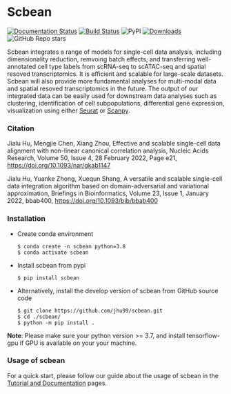 # Scbean

[![Documentation Status](https://readthedocs.org/projects/scbean/badge/?version=latest)](https://scbean.readthedocs.io/en/latest/?badge=latest) [![Build Status](https://www.travis-ci.com/jhu99/scbean.svg?token=wnxY2Jwmr9V1MufszFW4&branch=main)](https://www.travis-ci.com/jhu99/scbean) ![PyPI](https://img.shields.io/pypi/v/scbean?color=blue) [![Downloads](https://pepy.tech/badge/scbean)](https://pepy.tech/project/scbean) ![GitHub Repo stars](https://img.shields.io/github/stars/jhu99/scbean?color=yellow)

Scbean integrates a range of models for single-cell data analysis, including dimensionality reduction, remvoing batch effects, and transferring well-annotated cell type labels from scRNA-seq to scATAC-seq and spatial resoved transcriptomics. It is efficient and scalable for large-scale datasets. Scbean will also provide more fundamental analyses for multi-modal data and spatial resoved transcriptomics in the future. The output of our integrated data can be easily used for downstream data analyses such as clustering, identification of cell subpopulations, differential gene expression, visualization using either [Seurat](https://satijalab.org/seurat/) or [Scanpy](https://scanpy-tutorials.readthedocs.io).

### Citation
Jialu Hu, Mengjie Chen, Xiang Zhou, Effective and scalable single-cell data alignment with non-linear canonical correlation analysis, Nucleic Acids Research, Volume 50, Issue 4, 28 February 2022, Page e21, https://doi.org/10.1093/nar/gkab1147

Jialu Hu, Yuanke Zhong, Xuequn Shang, A versatile and scalable single-cell data integration algorithm based on domain-adversarial and variational approximation, Briefings in Bioinformatics, Volume 23, Issue 1, January 2022, bbab400, https://doi.org/10.1093/bib/bbab400

### Installation

- Create conda environment

  ```shell
  $ conda create -n scbean python=3.8
  $ conda activate scbean
  ```

- Install scbean from pypi

  ```shell
  $ pip install scbean
  ```

- Alternatively, install the develop version of scbean from GitHub source code

  ```shell
  $ git clone https://github.com/jhu99/scbean.git
  $ cd ./scbean/
  $ python -m pip install .
  ```

**Note**: Please make sure your python version >= 3.7, and install tensorflow-gpu if GPU is available on your your machine.

### Usage of scbean

For a quick start, please follow our guide about the usage of scbean in the [Tutorial and Documentation](https://scbean.readthedocs.io/en/latest/) pages.
